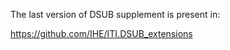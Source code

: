 
The last version of DSUB supplement is present in: 

https://github.com/IHE/ITI.DSUB_extensions




